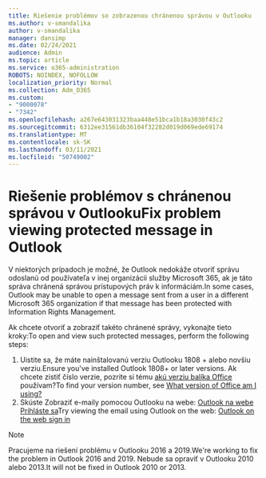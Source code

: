 ```yaml
---
title: Riešenie problémov so zobrazenou chránenou správou v Outlooku
ms.author: v-smandalika
author: v-smandalika
manager: dansimp
ms.date: 02/24/2021
audience: Admin
ms.topic: article
ms.service: o365-administration
ROBOTS: NOINDEX, NOFOLLOW
localization_priority: Normal
ms.collection: Adm_O365
ms.custom:
- "9000078"
- "7342"
ms.openlocfilehash: a267e643031323baa448e51bca1b18a3030f43c2
ms.sourcegitcommit: 6312ee31561db36104f32282d019d069ede69174
ms.translationtype: MT
ms.contentlocale: sk-SK
ms.lasthandoff: 03/11/2021
ms.locfileid: "50749002"
---
```

# <a name="fix-problem-viewing-protected-message-in-outlook"></a><span data-ttu-id="aa8d3-102">Riešenie problémov s chránenou správou v Outlooku</span><span class="sxs-lookup"><span data-stu-id="aa8d3-102">Fix problem viewing protected message in Outlook</span></span>

<span data-ttu-id="aa8d3-103">V niektorých prípadoch je možné, že Outlook nedokáže otvoriť správu odoslanú od používateľa v inej organizácii služby Microsoft 365, ak je táto správa chránená správou prístupových práv k informáciám.</span><span class="sxs-lookup"><span data-stu-id="aa8d3-103">In some cases, Outlook may be unable to open a message sent from a user in a different Microsoft 365 organization if that message has been protected with Information Rights Management.</span></span>

<span data-ttu-id="aa8d3-104">Ak chcete otvoriť a zobraziť takéto chránené správy, vykonajte tieto kroky:</span><span class="sxs-lookup"><span data-stu-id="aa8d3-104">To open and view such protected messages, perform the following steps:</span></span>

1. <span data-ttu-id="aa8d3-105">Uistite sa, že máte nainštalovanú verziu Outlooku 1808 + alebo novšiu verziu.</span><span class="sxs-lookup"><span data-stu-id="aa8d3-105">Ensure you've installed Outlook 1808+ or later versions.</span></span> <span data-ttu-id="aa8d3-106">Ak chcete zistiť číslo verzie, pozrite si tému [akú verziu balíka Office](https://support.microsoft.com/office/about-office-what-version-of-office-am-i-using-932788b8-a3ce-44bf-bb09-e334518b8b19) používam?</span><span class="sxs-lookup"><span data-stu-id="aa8d3-106">To find your version number, see [What version of Office am I using?](https://support.microsoft.com/office/about-office-what-version-of-office-am-i-using-932788b8-a3ce-44bf-bb09-e334518b8b19)</span></span>
2. <span data-ttu-id="aa8d3-107">Skúste Zobraziť e-maily pomocou Outlooku na webe: [Outlook na webe Prihláste sa](https://outlook.office365.com/mail/inbox)</span><span class="sxs-lookup"><span data-stu-id="aa8d3-107">Try viewing the email using Outlook on the web: [Outlook on the web sign in](https://outlook.office365.com/mail/inbox)</span></span>

> [!NOTE]
> <span data-ttu-id="aa8d3-108">Pracujeme na riešení problému v Outlooku 2016 a 2019.</span><span class="sxs-lookup"><span data-stu-id="aa8d3-108">We're working to fix the problem in Outlook 2016 and 2019.</span></span> <span data-ttu-id="aa8d3-109">Nebude sa opraviť v Outlooku 2010 alebo 2013.</span><span class="sxs-lookup"><span data-stu-id="aa8d3-109">It will not be fixed in Outlook 2010 or 2013.</span></span>
